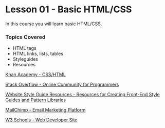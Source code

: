 # Lesson 01 - Basic HTML/CSS

In this course you will learn basic HTML/CSS. 

### Topics Covered

* HTML tags
* HTML links, lists, tables
* Styleguides
* Resources

[Khan Academy - CSS/HTML](https://www.khanacademy.org/)

[Stack Overflow - Online Community for Programmers](http://stackoverflow.com/)

[Website Style Guide Resources - Resources for Creating Front-End Style Guides and Pattern Libraries](http://styleguides.io/)

[MailChimp - Email Marketing Platform](http://ux.mailchimp.com/patterns/typography)

[W3 Schools - Web Developer Site](http://www.w3schools.com/html/html_elements.asp)
